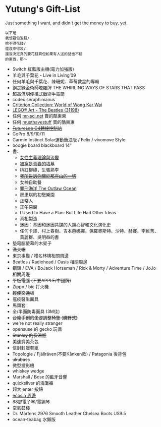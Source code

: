 # Yutung's Gift-List
Just something I want, and didn't get the money to buy, yet.

```
以下是
我想要但沒錢/
捨不得花錢/
還沒來得及/
還沒決定真的要花錢買但如果有人送的話也不錯
的東西，耶～
```

- Switch 紅藍版主機(電力加強版)
- 羊毛與千葉花 - Live in Living’09
- 任何羊毛與千葉花、陳珊妮、草莓救星的專輯
- 鋼之鍊金術師塔羅牌 THE WHIRLING WAYS OF STARS THAT PASS
- 超高流明便攜式戰術手電筒
- codex seraphinianus
- [Criterion Collection: World of Wong Kar Wai](https://www.criterion.com/boxsets/4117-world-of-wong-kar-wai)
- [LEGO® Art - The Beatles (31198)](https://www.lego.com/en-us/product/tbd-music-2020-31198)
- 任何 [mr-sci.net](https://mr-sci.net/) 賣的酷東東
- 任何 [musthavestuff](https://musthavestuff.com/) 賣的酷東東
- ~~[FutureLab C4轉接控制站](https://futurelab.tw/collections/3cc/products/xbomb)~~
- GoPro 8/9/10/11
- Garmin Instinct Solar運動衝浪版 / Felix / vívomove Style
- boogie board blackboard 14"
- 書: 
  - [女性主義理論與流變](https://www.taaze.tw/goods/11100868326.html)
  - [被窩是青春的墳墓](https://www.taaze.tw/products/11100922208.html)
  - 桃紅柳綠，生張熟李
  - ~~[我所告訴你關於那座山的一切](https://www.taaze.tw/products/11100879025.html)~~
  - 女神自助餐
  - [罪刑海洋 The Outlaw Ocean](https://www.books.com.tw/products/0010860359)
  - 房思琪的初戀樂園
  - ~~正常人~~
  - 正午惡魔
  - I Used to Have a Plan: But Life Had Other Ideas
  - 真相製造
  - 迷因：基因和迷因共謀的人類心智和文化演化史
  - 任何卡謬、村上春樹、吉本芭娜娜、保羅奧斯特、沙特、赫賽、李維菁、黃麗群、吳明益的書
- 墊電腦螢幕的木架子
- ~~漁夫帽~~
- 東京事變 / 椎名林檎相關周邊
- Beatles / Radiohead / Oasis 相關周邊
- 鋼鍊 / EVA / BoJack Horseman / Rick & Morty / Adventure Time / JoJo 相關周邊
- ~~平板電腦 (不要APPLE/中國牌)~~
- Zippo / bic 打火機
- ~~輕便交通板~~
- 瘟疫醫生面具
- 馬頭套
- 全/半面防毒面具 (3M佳)
- ~~台隆手創的坐姿調整椅墊 (勝野式)~~
- we're not really stranger
- opensuse 的 gecko 玩偶
- ~~Stanley 的保溫瓶~~
- 美達寶美茶包
- 信封封蠟套組
- Topologie / Fjällräven(不要Kånken款) / Patagonia 後背包
- ~~ukubass~~
- 微型投影機
- whiskey wedge
- Marshall / Bose 的藍牙音響
- quicksilver 的海灘褲
- 超大 enter 按鈕
- [ecosia 周邊](https://ecosiashop.com/)
- 88鍵電子琴/電鋼琴
- 空氣鼓棒
- Dr. Martens 2976 Smooth Leather Chelsea Boots US9.5
- ocean-teabag 水獺版
